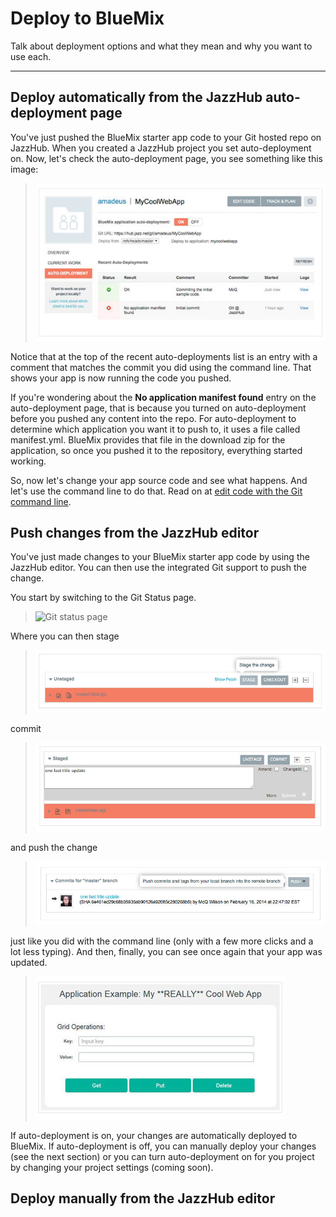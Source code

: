 # Deploy to BlueMix 

Talk about deployment options and what they mean and why you want to use each.

***
## Deploy automatically from the JazzHub auto-deployment page  

You've just pushed the BlueMix starter app code to your Git hosted repo on JazzHub. 
When you created a JazzHub project you set auto-deployment on. 
Now, let's check the auto-deployment page, you see something like this image: 

>	![Auto deploy page results](../images/guidebm/jazzhubautodeploypageresults.jpg)

Notice that at the top of the recent auto-deployments list is an entry with a comment that matches 
the commit you did using the command line. That shows your app is now running the code you pushed.

If you're wondering about the **No application manifest found** entry on the auto-deployment page, 
that is because you turned on auto-deployment before you pushed any content into the repo. 
For auto-deployment to determine which application you want it to push to, it uses a file called manifest.yml. 
BlueMix provides that file in the download zip for the application, so once you pushed it to the repository, 
everything started working. 

So, now let's change your app source code and see what happens. And let's use the command line to do that.
Read on at [edit code with the Git command line](../Edit/editgitcmdline).  

## Push changes from the JazzHub editor  

You've just made changes to your BlueMix starter app code by using the JazzHub editor. 
You can then use the integrated Git support to push the change.

You start by switching to the Git Status page.

>	![Git status page](../images/guidebm/jazzhubgitstatuspage.jpg)

Where you can then stage

>	![Stage change](../images/guidebm/jazzhubeditorstage.jpg)

commit

>	![Commit change](../images/guidebm/jazzhubeditorcommit.jpg)

and push the change 

>	![Stage push](../images/guidebm/jazzhubeditorpush.jpg)

just like you did with the command line (only with a few more clicks and a lot less typing). 
And then, finally, you can see once again that your app was updated.

>	![BlueMix running app changed again](../images/guidebm/bluemixrunningappchangedagain.jpg)

If auto-deployment is on, your changes are automatically deployed to BlueMix.  If auto-deployment is off, you
can manually deploy your changes (see the next section) or you can turn auto-deployment on for you project by changing
your project settings (coming soon).


## Deploy manually from the JazzHub editor  

